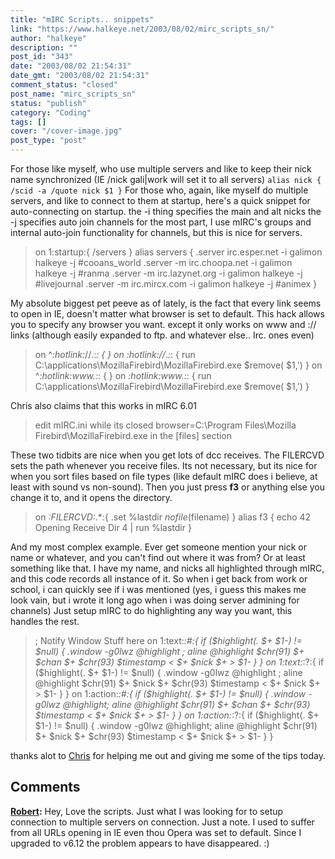 ```yaml
---
title: "mIRC Scripts.. snippets"
link: "https://www.halkeye.net/2003/08/02/mirc_scripts_sn/"
author: "halkeye"
description: ""
post_id: "343"
date: "2003/08/02 21:54:31"
date_gmt: "2003/08/02 21:54:31"
comment_status: "closed"
post_name: "mirc_scripts_sn"
status: "publish"
category: "Coding"
tags: []
cover: "/cover-image.jpg"
post_type: "post"
---
```


For those like myself, who use multiple servers and like to keep their nick name synchronized (IE /nick gali|work will set it to all servers) `alias nick { /scid -a /quote nick $1 }` For those who, again, like myself do multiple servers, and like to connect to them at startup, here's a quick snippet for auto-connecting on startup. the -i thing specifies the main and alt nicks the -j specifies auto join channels for the most part, I use mIRC's groups and internal auto-join functionality for channels, but this is nice for servers. 

> on 1:startup:{ /servers } alias servers { .server irc.esper.net -i galimon halkeye -j #cooans_world .server -m irc.choopa.net -i galimon halkeye -j #ranma .server -m irc.lazynet.org -i galimon halkeye -j #livejournal .server -m irc.mircx.com -i galimon halkeye -j #animex } 

My absolute biggest pet peeve as of lately, is the fact that every link seems to open in IE, doesn't matter what browser is set to default. This hack allows you to specify any browser you want. except it only works on www and :// links (although easily expanded to ftp. and whatever else.. Irc. ones even) 

> on ^*:hotlink:*//*.*:*: { } on *:hotlink:*//*.*:*: { run C:\applications\MozillaFirebird\MozillaFirebird.exe $remove( $1,') } on ^*:hotlink:*www.*:*: { } on *:hotlink:*www.*:*: { run C:\applications\MozillaFirebird\MozillaFirebird.exe $remove( $1,') } 

Chris also claims that this works in mIRC 6.01 

> edit mIRC.ini while its closed browser=C:\Program Files\Mozilla Firebird\MozillaFirebird.exe in the [files] section 

These two tidbits are nice when you get lots of dcc receives. The FILERCVD sets the path whenever you receive files. Its not necessary, but its nice for when you sort files based on file types (like default mIRC does i believe, at least with sound vs non-sound). Then you just press **f3** or anything else you change it to, and it opens the directory. 

> on *:FILERCVD:*.*:{ .set %lastdir $nofile($filename) } alias f3 { echo 42 Opening Receive Dir 4 | run %lastdir } 

And my most complex example. Ever get someone mention your nick or name or whatever, and you can't find out where it was from? Or at least something like that. I have my name, and nicks all highlighted through mIRC, and this code records all instance of it. So when i get back from work or school, i can quickly see if i was mentioned (yes, i guess this makes me look vain, but i wrote it long ago when i was doing server admining for channels) Just setup mIRC to do highlighting any way you want, this handles the rest. 

> ; Notify Window Stuff here on 1:text:*:#:{ if ($highlight(. $+ $1-) != $null) { .window -g0lwz @highlight ; aline @highlight $chr(91) $+ $chan $+ $chr(93) $timestamp < $+ $nick $+ > $1- } } on 1:text:*:?:{ if ($highlight(. $+ $1-) != $null) { .window -g0lwz @highlight ; aline @highlight $chr(91) $+ $nick $+ $chr(93) $timestamp < $+ $nick $+ > $1- } } on 1:action:*:#:{ if ($highlight(. $+ $1-) != $null) { .window -g0lwz @highlight; aline @highlight $chr(91) $+ $chan $+ $chr(93) $timestamp < $+ $nick $+ > $1- } } on 1:action:*:?:{ if ($highlight(. $+ $1-) != $null) { .window -g0lwz @highlight; aline @highlight $chr(91) $+ $nick $+ $chr(93) $timestamp < $+ $nick $+ > $1- } }

thanks alot to [Chris](http://www.gushue.net/) for helping me out and giving me some of the tips today.

## Comments

**[Robert](#18 "2003-12-26 01:50:02"):** Hey, Love the scripts. Just what I was looking for to setup connection to multiple servers on connection. Just a note. I used to suffer from all URLs opening in IE even thou Opera was set to default. Since I upgraded to v6.12 the problem appears to have disappeared. :)

